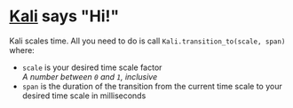 # [Kali](https://www.britannica.com/topic/Kali) says "Hi!"

Kali scales time. All you need to do is call `Kali.transition_to(scale, span)` where:

* `scale` is your desired time scale factor<br>
  _A number between `0` and `1`, inclusive_
* `span` is the duration of the transition from the current time scale to your desired time scale in milliseconds